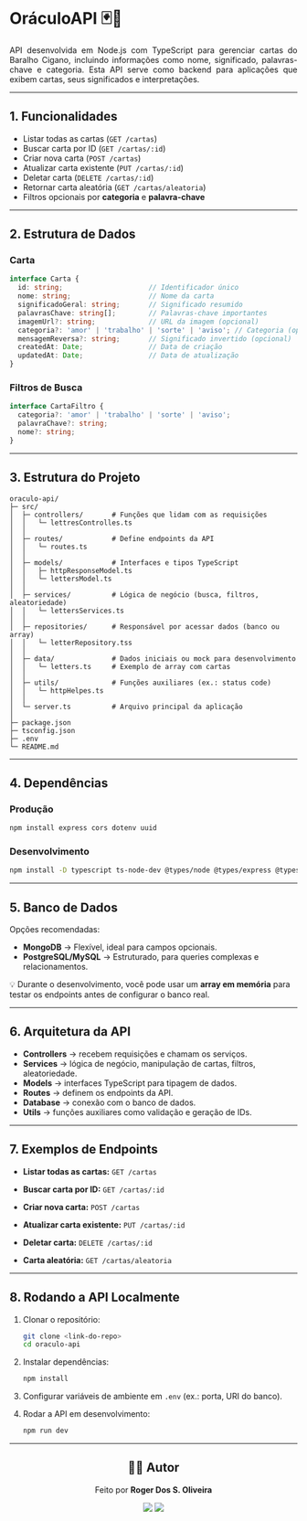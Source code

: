 # OráculoAPI 🃏🔮

<p align="justify"> API desenvolvida em Node.js com TypeScript para gerenciar cartas do Baralho Cigano, incluindo informações como nome, significado, palavras-chave e categoria. Esta API serve como backend para aplicações que exibem cartas, seus significados e interpretações.</p>

---

## **1. Funcionalidades**

* Listar todas as cartas (`GET /cartas`)
* Buscar carta por ID (`GET /cartas/:id`)
* Criar nova carta (`POST /cartas`)
* Atualizar carta existente (`PUT /cartas/:id`)
* Deletar carta (`DELETE /cartas/:id`)
* Retornar carta aleatória (`GET /cartas/aleatoria`)
* Filtros opcionais por **categoria** e **palavra-chave**

---

## **2. Estrutura de Dados**

### **Carta**

```ts
interface Carta {
  id: string;                     // Identificador único
  nome: string;                   // Nome da carta
  significadoGeral: string;       // Significado resumido
  palavrasChave: string[];        // Palavras-chave importantes
  imagemUrl?: string;             // URL da imagem (opcional)
  categoria?: 'amor' | 'trabalho' | 'sorte' | 'aviso'; // Categoria (opcional)
  mensagemReversa?: string;       // Significado invertido (opcional)
  createdAt: Date;                // Data de criação
  updatedAt: Date;                // Data de atualização
}
```

### **Filtros de Busca**

```ts
interface CartaFiltro {
  categoria?: 'amor' | 'trabalho' | 'sorte' | 'aviso';
  palavraChave?: string;
  nome?: string;
}
```

---

## **3. Estrutura do Projeto**

```
oraculo-api/
├─ src/
│  ├─ controllers/       # Funções que lidam com as requisições
│  │   └─ lettresControlles.ts
│  │
│  ├─ routes/            # Define endpoints da API
│  │   └─ routes.ts
│  │
│  ├─ models/            # Interfaces e tipos TypeScript
│  │   ├─ httpResponseModel.ts
│  │   └─ lettersModel.ts
│  │
│  ├─ services/          # Lógica de negócio (busca, filtros, aleatoriedade)
│  │   └─ lettersServices.ts
│  │
│  ├─ repositories/      # Responsável por acessar dados (banco ou array)
│  │   └─ letterRepository.tss
│  │
│  ├─ data/              # Dados iniciais ou mock para desenvolvimento
│  │   └─ letters.ts     # Exemplo de array com cartas
│  │
│  ├─ utils/             # Funções auxiliares (ex.: status code)
│  │   └─ httpHelpes.ts
│  │
│  └─ server.ts          # Arquivo principal da aplicação
│
├─ package.json
├─ tsconfig.json
├─ .env
└─ README.md
```

---

## **4. Dependências**

### **Produção**

```bash
npm install express cors dotenv uuid
```

### **Desenvolvimento**

```bash
npm install -D typescript ts-node-dev @types/node @types/express @types/cors
```

---

## **5. Banco de Dados**

Opções recomendadas:

* **MongoDB** → Flexível, ideal para campos opcionais.
* **PostgreSQL/MySQL** → Estruturado, para queries complexas e relacionamentos.

💡 Durante o desenvolvimento, você pode usar um **array em memória** para testar os endpoints antes de configurar o banco real.

---

## **6. Arquitetura da API**

* **Controllers** → recebem requisições e chamam os serviços.
* **Services** → lógica de negócio, manipulação de cartas, filtros, aleatoriedade.
* **Models** → interfaces TypeScript para tipagem de dados.
* **Routes** → definem os endpoints da API.
* **Database** → conexão com o banco de dados.
* **Utils** → funções auxiliares como validação e geração de IDs.

---

## **7. Exemplos de Endpoints**

* **Listar todas as cartas:**
  `GET /cartas`

* **Buscar carta por ID:**
  `GET /cartas/:id`

* **Criar nova carta:**
  `POST /cartas`

* **Atualizar carta existente:**
  `PUT /cartas/:id`

* **Deletar carta:**
  `DELETE /cartas/:id`

* **Carta aleatória:**
  `GET /cartas/aleatoria`

---

## **8. Rodando a API Localmente**

1. Clonar o repositório:

   ```bash
   git clone <link-do-repo>
   cd oraculo-api
   ```

2. Instalar dependências:

   ```bash
   npm install
   ```

3. Configurar variáveis de ambiente em `.env` (ex.: porta, URI do banco).

4. Rodar a API em desenvolvimento:

   ```bash
   npm run dev
   ```

---

<h2 align="center">👨‍💻 Autor</h2>

<p align="center">
  Feito por <b>Roger Dos S. Oliveira</b>
</p>

<p align="center">
  <a href="https://www.linkedin.com/in/roger-oliveira-9a8ab8191/"><img src="https://img.shields.io/badge/LinkedIn-blue?style=for-the-badge&logo=linkedin&logoColor=white"/></a>
  <a href="https://github.com/Unnamed00001"><img src="https://img.shields.io/badge/GitHub-000?style=for-the-badge&logo=github&logoColor=white"/></a>
  
</p>